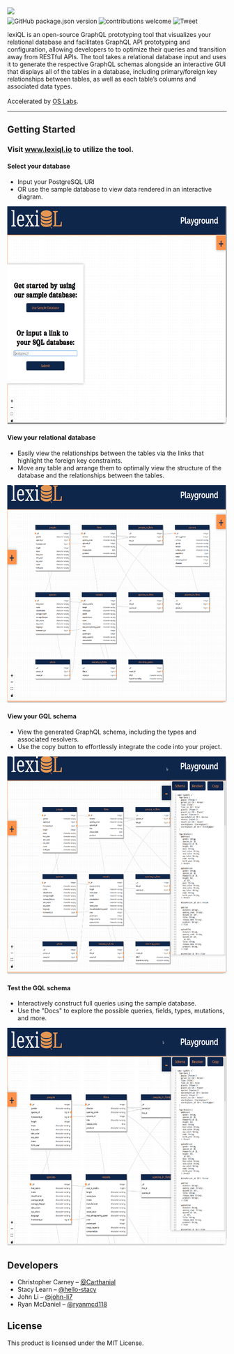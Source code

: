 <img src="https://user-images.githubusercontent.com/77026961/114807368-4be50700-9d74-11eb-9af3-af87cd74c9e1.png" style="margin-top: 10px; margin-bottom: -10px;">
<br/>

![GitHub package.json version](https://img.shields.io/github/package-json/v/oslabs-beta/lexiQL) ![contributions welcome](https://img.shields.io/badge/contributions-welcome-brightgreen.svg?style=flat) ![Tweet](https://img.shields.io/twitter/url?style=social&url=https%3A%2F%2Ftwitter.com%2Flexiql)


lexiQL is an open-source GraphQL prototyping tool that visualizes your relational database and facilitates GraphQL API prototyping and configuration, allowing developers to to optimize their queries and transition away from RESTful APIs. The tool takes a relational database input and uses it to generate the respective GraphQL schemas alongside an interactive GUI that displays all of the tables in a database, including primary/foreign key relationships between tables, as well as each table’s columns and associated data types. <br/><br/>
Accelerated by <a href="https://github.com/oslabs-beta/" />OS Labs</a>.

<hr />

## Getting Started
### Visit www.lexiql.io to utilize the tool.

#### Select your database
* Input your PostgreSQL URI
* OR use the sample database to view data rendered in an interactive diagram.

<img src="client/assets/userdbinput.gif" width="700" height="500" /><br />

#### View your relational database
* Easily view the relationships between the tables via the links that highlight the foreign key constraints.
* Move any table and arrange them to optimally view the structure of the database and the relationships between the tables.
  
<img src="client/assets/movingtables.gif" width="700" height="500" />

#### View your GQL schema
* View the generated GraphQL schema, including the types and associated resolvers.
* Use the copy button to effortlessly integrate the code into your project.

<img src="client/assets/codemirror.gif" width="700" height="500" />

#### Test the GQL schema
* Interactively construct full queries using the sample database.
* Use the "Docs" to explore the possible queries, fields, types, mutations, and more.

<img src="client/assets/graphiql.gif" width="700" height="500" />

## Developers
* Christopher Carney – [@Carthanial](https://github.com/Carthanial) <br/>
* Stacy Learn – [@hello-stacy](https://github.com/hello-stacy)  <br/>
* John Li – [@john-li7](https://github.com/john-li7)  <br/>
* Ryan McDaniel – [@ryanmcd118](https://github.com/Cryanmcd118) 

## License 
This product is licensed under the MIT License.
